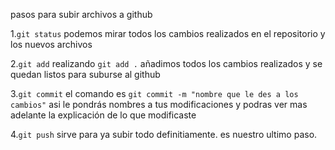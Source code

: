 pasos para subir archivos a github

1.`git status`
    podemos mirar todos los cambios realizados en el repositorio y los nuevos archivos
    
2.`git add`
    realizando `git add .` añadimos todos los cambios realizados y se quedan listos para suburse al github

3.`git commit`
    el comando es `git commit -m "nombre que le des a los cambios"` asi le pondrás nombres a tus modificaciones y podras ver mas adelante la explicación de lo que modificaste
    
4.`git push`
     sirve para ya subir todo definitiamente. es nuestro ultimo paso.
  
